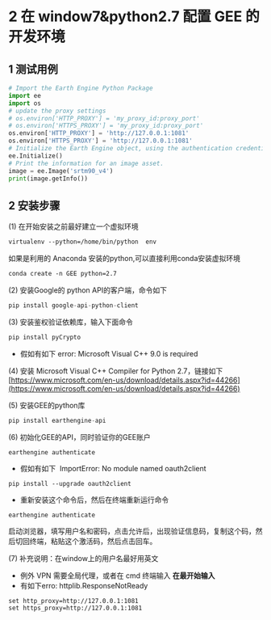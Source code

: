 # 2 在 window7&python2.7 配置 GEE 的开发环境

## 1 测试用例
``` python
# Import the Earth Engine Python Package
import ee
import os
# update the proxy settings
# os.environ['HTTP_PROXY'] = 'my_proxy_id:proxy_port'
# os.environ['HTTPS_PROXY'] = 'my_proxy_id:proxy_port'
os.environ['HTTP_PROXY'] = 'http://127.0.0.1:1081'
os.environ['HTTPS_PROXY'] = 'http://127.0.0.1:1081'
# Initialize the Earth Engine object, using the authentication credentials.
ee.Initialize()
# Print the information for an image asset.
image = ee.Image('srtm90_v4')
print(image.getInfo())
```
## 2 安装步骤
(1) 在开始安装之前最好建立一个虚拟环境

```python2.7
virtualenv --python=/home/bin/python  env
```
如果是利用的 Anaconda 安装的python,可以直接利用conda安装虚拟环境

```python2.7 
conda create -n GEE python=2.7
```

(2) 安装Google的 python API的客户端，命令如下

```python
pip install google-api-python-client
```
(3) 安装鉴权验证依赖库，输入下面命令
```python 
pip install pyCrypto
```
* 假如有如下 error: Microsoft Visual C++ 9.0 is required

(4) 安装 Microsoft Visual C++ Compiler for Python 2.7，链接如下
[https://www.microsoft.com/en-us/download/details.aspx?id=44266](https://www.microsoft.com/en-us/download/details.aspx?id=44266)

(5) 安装GEE的python库
```python
pip install earthengine-api
```
(6) 初始化GEE的API，同时验证你的GEE账户

```
earthengine authenticate
```
* 假如有如下  ImportError: No module named oauth2client
```
pip install --upgrade oauth2client
```
* 重新安装这个命令后，然后在终端重新运行命令
```
earthengine authenticate
```
启动浏览器，填写用户名和密码，点击允许后，出现验证信息码，复制这个码，然后切回终端，粘贴这个激活码，然后点击回车。

(7) 补充说明：在window上的用户名最好用英文 
* 例外 VPN 需要全局代理，或者在 cmd 终端输入 **在最开始输入**
* 有如下erro: httplib.ResponseNotReady
```
set http_proxy=http://127.0.0.1:1081
set https_proxy=http://127.0.0.1:1081
```